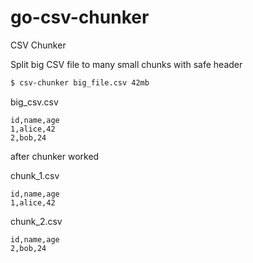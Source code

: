 # go-csv-chunker
CSV Chunker

Split big CSV file to many small chunks with safe header

```bash
$ csv-chunker big_file.csv 42mb
```

big_csv.csv
```csv
id,name,age
1,alice,42
2,bob,24
```

after chunker worked

chunk_1.csv
```
id,name,age
1,alice,42
```

chunk_2.csv
```
id,name,age
2,bob,24
```

